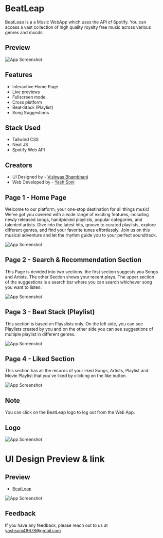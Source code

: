 # BeatLeap

BeatLeap is a a Music WebApp which uses the API of Spotify.
You can access a vast collection of high quality royalty free music across various genres and moods.

## Preview

![App Screenshot](</Images/Site GIF.gif>)

## Features

- Interactive Home Page
- Live previews
- Fullscreen mode
- Cross platform
- Beat-Stack (Playlist)
- Song Suggestions

## Stack Used

- Tailwind CSS
- Next JS
- Spotify Web API

## Creators

- UI Designed by - [Vishwas Bhambhani](https://www.github.com/Vishwas904)
- Web Developed by - [Yash Soni](https://github.com/yashsoni23)

## Page 1 - Home Page

Welcome to our platform, your one-stop destination for all things music! We've got you covered with a wide range of exciting features, including newly released songs, handpicked playlists, popular categories, and talented artists. Dive into the latest hits, groove to curated playlists, explore different genres, and find your favorite tunes effortlessly. Join us on this musical adventure and let the rhythm guide you to your perfect soundtrack.

![App Screenshot](Images/Home.png)

## Page 2 - Search & Recommendation Section

This Page is devided into two sections. the first section suggests you Songs and Artists. The other Section shows your recent plays. The upper section of the suggestions is a search bar where you can search whichever song you want to listen.

![App Screenshot](Images/Search.png)

## Page 3 - Beat Stack (Playlist)

This section is based on Playslists only. On the left side, you can see Playlists created by you and on the other side you can see suggestions of multiple playlist in different genres.

![App Screenshot](Images/Beatstack.png)

## Page 4 - Liked Section

This section has all the records of your liked Songs, Artists, Playlist and Movie Playlist that you've liked by clicking on the like button.

![App Screenshot](Images/Liked.png)

## Note

You can click on the BeatLeap logo to log out from the Web App.

## Logo

![App Screenshot](Images/Logo.png)

# UI Design Preview & link

## Preview

- [BeatLeap](https://www.figma.com/file/mhxsRJC8smaikxftgjlnmH/BeatLeap?type=design&t=PQmQVZj5YPPplTYd-6)

![App Screenshot](Images/Cover.png)

## Feedback

If you have any feedback, please reach out to us at yashsoni48678@gmail.com
